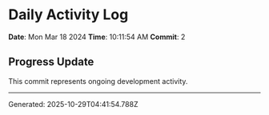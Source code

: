 # Daily Activity Log

**Date**: Mon Mar 18 2024
**Time**: 10:11:54 AM
**Commit**: 2

## Progress Update

This commit represents ongoing development activity.

---
Generated: 2025-10-29T04:41:54.788Z
